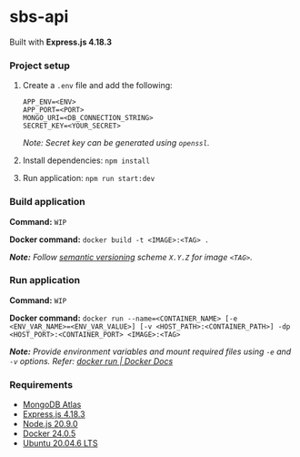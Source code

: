 # sbs-api

Built with **Express.js 4.18.3**

### Project setup
1. Create a `.env` file and add the following:
    ```
    APP_ENV=<ENV>
    APP_PORT=<PORT>
    MONGO_URI=<DB_CONNECTION_STRING>
    SECRET_KEY=<YOUR_SECRET>
    ```
    _Note: Secret key can be generated using `openssl`._

2. Install dependencies: `npm install`

3. Run application: `npm run start:dev`

### Build application
**Command:** `WIP`

**Docker command:** `docker build -t <IMAGE>:<TAG> .`

***Note:**
Follow [semantic versioning](https://semver.org/) scheme `X.Y.Z` for image `<TAG>`.*

### Run application
**Command:** `WIP`

**Docker command:** `docker run --name=<CONTAINER_NAME> [-e <ENV_VAR_NAME>=<ENV_VAR_VALUE>] [-v <HOST_PATH>:<CONTAINER_PATH>] -dp <HOST_PORT>:<CONTAINER_PORT> <IMAGE>:<TAG>`

***Note:** Provide environment variables and mount required files using `-e` and `-v` options. Refer: [docker run | Docker Docs](https://docs.docker.com/engine/reference/commandline/container_run/)*

### Requirements
- [MongoDB Atlas](https://mongodb.com/atlas)
- [Express.js 4.18.3](https://expressjs.com/en/changelog/4x.html)
- [Node.js 20.9.0](https://github.com/nodejs/node/blob/main/doc/changelogs/CHANGELOG_V20.md#20.9.0)
- [Docker 24.0.5](https://docs.docker.com/engine/release-notes/24.0/#2405)
- [Ubuntu 20.04.6 LTS](https://wiki.ubuntu.com/FocalFossa/ReleaseNotes)